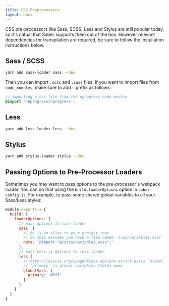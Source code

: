 ```yaml
---
title: CSS Preprocessors
layout: docs
---
```


CSS pre-processors like Sass, SCSS, Less and Stylus are still popular today, so it's natual that Saber supports them out of the box. However relevant dependencies for transpilation are required, be sure to follow the installation instructions below.

## Sass / SCSS

```bash
yarn add sass-loader sass --dev
```

Then you can import `.scss` and `.sass` files. If you want to import files from `node_modules`, make sure to add `~` prefix as follows:

```scss
// importing a css file from the nprogress node module
@import '~nprogress/nprogress'; 
```

## Less

```bash
yarn add less-loader less --dev
```

## Stylus

```bash
yarn add stylus-loader stylus --dev
```

## Passing Options to Pre-Processor Loaders

Sometimes you may want to pass options to the pre-processor's webpack loader. You can do that using the `build.loaderOptions` option in `saber-config.js`. For example, to pass some shared global variables to all your Sass/Less styles:

```js
module.exports = {
  build: {
    loaderOptions: {
      // pass options to sass-loader
      sass: {
        // @/ is an alias to your project root
        // so this assumes you have a file named `scss/variables.scss`
        data: `@import "@/scss/variables.scss";`
      },
      // pass Less.js Options to less-loader
      less:{
        // http://lesscss.org/usage/#less-options-strict-units `Global Variables`
        // `primary` is global variables fields name
        globalVars: {
          primary: '#fff'
        }
      }
    }
  }
}
```
